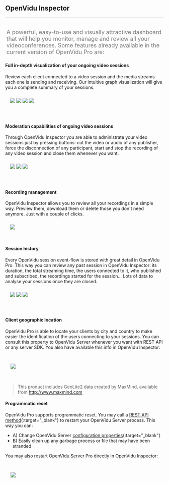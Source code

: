 <h2 id="section-title">OpenVidu Inspector</h2>
<hr>

<p style="font-size: 18px; color: #7a7a7a; margin-top: 30px; padding: 4px;">
A powerful, easy-to-use and visually attractive dashboard that will help you monitor, manage and review all your videoconferences. Some features already available in the current version of OpenVidu Pro are:
</p>

#### Full in-depth visualization of your ongoing video sessions
Review each client connected to a video session and the media streams each one is sending and receiving. Our intuitive graph visualization will give you a complete summary of your sessions.

<div class="row">
    <div class="pro-gallery" style="margin: 25px 15px 25px 15px">
        <a data-fancybox="gallery-pro1" href="/img/docs/openvidu-pro/pro2.png"><img class="img-responsive img-pro" src="/img/docs/openvidu-pro/pro2.png"/></a>
        <a data-fancybox="gallery-pro1" href="/img/docs/openvidu-pro/pro3.png"><img class="img-responsive img-pro" src="/img/docs/openvidu-pro/pro3.png"/></a>
        <a data-fancybox="gallery-pro1" href="/img/docs/openvidu-pro/pro4.gif"><img class="img-responsive img-pro" src="/img/docs/openvidu-pro/pro4.gif"/></a>
        <a data-fancybox="gallery-pro1" href="/img/docs/openvidu-pro/pro8.png"><img class="img-responsive img-pro" src="/img/docs/openvidu-pro/pro8.png"/></a>
    </div>
</div>

<br>

#### Moderation capabilities of ongoing video sessions
Through OpenVidu Inspector you are able to administrate your video sessions just by pressing buttons: cut the video or audio of any publisher, force the disconnection of any participant, start and stop the recording of any video session and close them whenever you want.

<div class="row">
    <div class="pro-gallery" style="margin: 25px 15px 25px 15px">
        <a data-fancybox="gallery-pro2" href="/img/docs/openvidu-pro/pro5.png"><img class="img-responsive img-pro" src="/img/docs/openvidu-pro/pro5.png"/></a>
        <a data-fancybox="gallery-pro2" href="/img/docs/openvidu-pro/pro6.png"><img class="img-responsive img-pro" src="/img/docs/openvidu-pro/pro6.png"/></a>
        <a data-fancybox="gallery-pro2" href="/img/docs/openvidu-pro/pro7.png"><img class="img-responsive img-pro" src="/img/docs/openvidu-pro/pro7.png"/></a>
    </div>
</div>

<br>

#### Recording management
OpenVidu Inspector allows you to review all your recordings in a simple way. Preview them, download them or delete those you don't need anymore. Just with a couple of clicks.

<div class="row">
    <div style="margin: 25px 15px 15px 15px">
        <a data-fancybox="gallery-pro3" href="/img/docs/openvidu-pro/pro9.png"><img class="img-responsive img-pro" src="/img/docs/openvidu-pro/pro9.png"/></a>
    </div>
</div>

<br>

#### Session history
Every OpenVidu session event-flow is stored with great detail in OpenVidu Pro. This way you can review any past session in OpenVidu Inspector: its duration, the total streaming time, the users connected to it, who published and subscribed, the recordings started for the session... Lots of data to analyse your sessions once they are closed.

<div class="row">
    <div class="pro-gallery" style="margin: 25px 15px 25px 15px">
        <a data-fancybox="gallery-pro4" href="/img/docs/openvidu-pro/pro14.png"><img class="img-responsive img-pro" src="/img/docs/openvidu-pro/pro14.png"/></a>
        <a data-fancybox="gallery-pro4" href="/img/docs/openvidu-pro/pro15.png"><img class="img-responsive img-pro" src="/img/docs/openvidu-pro/pro15.png"/></a>
        <a data-fancybox="gallery-pro4" href="/img/docs/openvidu-pro/pro16.png"><img class="img-responsive img-pro" src="/img/docs/openvidu-pro/pro16.png"/></a>
    </div>
</div>

<br>

#### Client geographic location
OpenVidu Pro is able to locate your clients by city and country to make easier the identification of the users connecting to your sessions. You can consult this property to OpenVidu Server whenever you want with REST API or any server SDK. You also have available this info in OpenVidu Inspector:<br><br>

<div class="row">
    <div style="margin: 25px 15px 15px 15px">
        <a data-fancybox="gallery-pro5" href="/img/docs/openvidu-pro/pro12.png"><img class="img-responsive img-pro" style="border: 2px solid #eeeeee" src="/img/docs/openvidu-pro/pro12.png"/></a>
    </div>
</div>

<br>

> This product includes GeoLite2 data created by MaxMind, available from <a href="http://www.maxmind.com" target="_blank">http://www.maxmind.com</a>

#### Programmatic reset
OpenVidu Pro supports programmatic reset. You may call a [REST API method](/openvidu-pro/REST-API-pro#post-prorestart){:target="_blank"} to restart your OpenVidu Server process. This way you can:

- A) Change OpenVidu Server [configuration properties](/reference-docs/openvidu-server-params/){:target="_blank"}
- B) Easily clean up any garbage process or file that may have been stranded

You may also restart OpenVidu Server Pro directly in OpenVidu Inspector:<br><br>

<div class="row">
    <div style="margin: 25px 15px 15px 15px">
        <a data-fancybox="gallery-pro6" href="/img/docs/openvidu-pro/pro13.png"><img class="img-responsive img-pro" style="border: 2px solid #eeeeee; max-height: 650px" src="/img/docs/openvidu-pro/pro13.png"/></a>
    </div>
</div>

<link rel="stylesheet" href="https://cdnjs.cloudflare.com/ajax/libs/fancybox/3.1.20/jquery.fancybox.min.css" />
<script src="https://cdnjs.cloudflare.com/ajax/libs/fancybox/3.1.20/jquery.fancybox.min.js"></script>
<script>
  $().fancybox({
    selector : '[data-fancybox]',
    infobar : true,
    arrows : false,
    loop: true,
    protect: true,
    transitionEffect: 'slide',
    buttons : [
        'close'
    ],
    clickOutside : 'close',
    clickSlide   : 'close',
  });
</script>

<link rel="stylesheet" href="https://use.fontawesome.com/releases/v5.4.1/css/brands.css" integrity="sha384-Px1uYmw7+bCkOsNAiAV5nxGKJ0Ixn5nChyW8lCK1Li1ic9nbO5pC/iXaq27X5ENt" crossorigin="anonymous">
<link rel="stylesheet" href="https://use.fontawesome.com/releases/v5.4.1/css/fontawesome.css" integrity="sha384-BzCy2fixOYd0HObpx3GMefNqdbA7Qjcc91RgYeDjrHTIEXqiF00jKvgQG0+zY/7I" crossorigin="anonymous">

<link rel="stylesheet" type="text/css" href="//cdn.jsdelivr.net/jquery.slick/1.6.0/slick.css"/>
<link rel="stylesheet" type="text/css" href="/css/slick-theme.css"/>
<script type="text/javascript" src="//cdn.jsdelivr.net/jquery.slick/1.6.0/slick.min.js"></script>

<script>
    $('.pro-gallery').slick({
      autoplay: true,
      arrows: false,
      autoplaySpeed: 3000,
      dots: true,
      infinite: true,
      pauseOnHover: false,
      pauseOnFocus: false,
      responsive: [
      {
        breakpoint: 768,
        settings: {
          arrows: false,
          slidesToShow: 1
        }
      },
    ]
    });
</script>